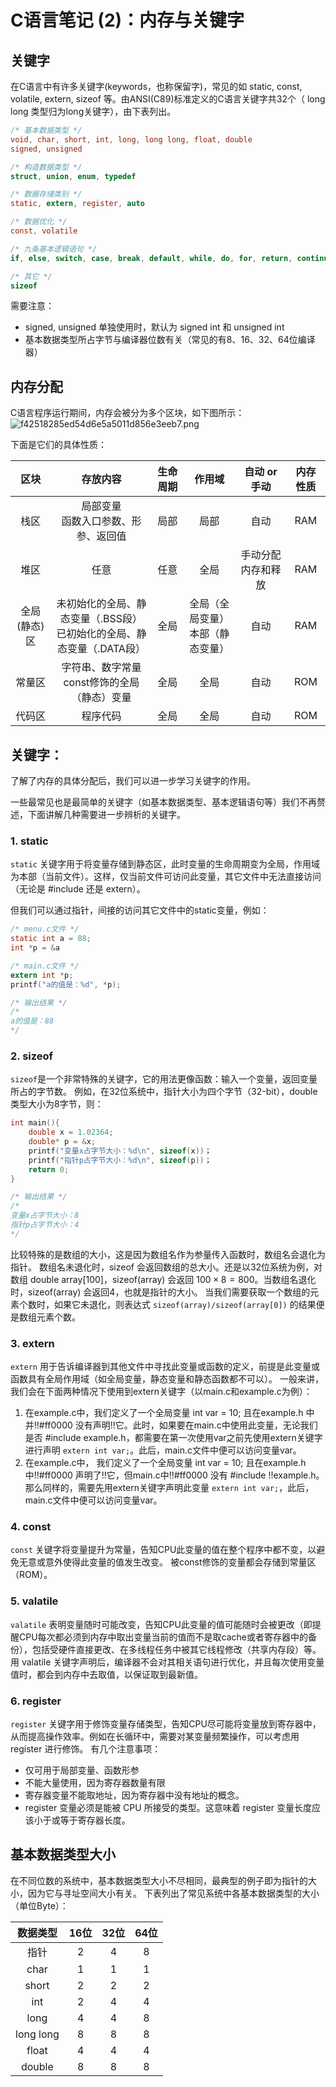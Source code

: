 # C语言笔记 (2)：内存与关键字

## 关键字

在C语言中有许多关键字(keywords，也称保留字)，常见的如 static,  const, volatile, extern, sizeof 等。由ANSI(C89)标准定义的C语言关键字共32个（ long long 类型归为long关键字），由下表列出。 

```c
/* 基本数据类型 */
void, char, short, int, long, long long, float, double
signed, unsigned

/* 构造数据类型 */ 
struct, union, enum, typedef

/* 数据存储类别 */
static, extern, register, auto

/* 数据优化 */ 
const, volatile

/* 九条基本逻辑语句 */ 
if, else, switch, case, break, default, while, do, for, return, continue, goto

/* 其它 */ 
sizeof
```

需要注意：
- signed, unsigned 单独使用时，默认为 signed int 和 unsigned int
- 基本数据类型所占字节与编译器位数有关（常见的有8、16、32、64位编译器）


## 内存分配

C语言程序运行期间，内存会被分为多个区块，如下图所示：
<img src="https://i3.mjj.rip/2024/06/15/f42518285ed54d6e5a5011d856e3eeb7.png" alt="f42518285ed54d6e5a5011d856e3eeb7.png" border="0">

下面是它们的具体性质：

<div class='center'>

| 区块 | 存放内容 | 生命周期 | 作用域 | 自动 or 手动 | 内存性质 |
| :------: | :------: | :------: | :------: | :------: | :------: |
| 栈区 | 局部变量 <br>函数入口参数、形参、返回值 | 局部 | 局部 | 自动 | RAM |
| 堆区 | 任意 | 任意 | 全局 | 手动分配内存和释放 | RAM |
| 全局(静态)区 | 未初始化的全局、静态变量（.BSS段） <br>已初始化的全局、静态变量（.DATA段）| 全局 | 全局（全局变量） <br>本部（静态变量） | 自动 | RAM |
| 常量区 | 字符串、数字常量 <br>const修饰的全局（静态）变量 | 全局 | 全局 | 自动 | ROM |
| 代码区 | 程序代码  | 全局 | 全局 | 自动 | ROM |


## 关键字：
了解了内存的具体分配后，我们可以进一步学习关键字的作用。

一些最常见也是最简单的关键字（如基本数据类型、基本逻辑语句等）我们不再赘述，下面讲解几种需要进一步辨析的关键字。
### 1. static
`static` 关键字用于将变量存储到静态区，此时变量的生命周期变为全局，作用域为本部（当前文件）。这样，仅当前文件可访问此变量，其它文件中无法直接访问（无论是 #include 还是 extern）。

但我们可以通过指针，间接的访问其它文件中的static变量，例如：

``` c
/* menu.c文件 */
static int a = 88;
int *p = &a

/* main.c文件 */
extern int *p;
printf("a的值是：%d", *p);

/* 输出结果 */ 
/* 
a的值是：88
*/
```

### 2. sizeof

`sizeof`是一个非常特殊的关键字，它的用法更像函数：输入一个变量，返回变量所占的字节数。
例如，在32位系统中，指针大小为四个字节（32-bit），double 类型大小为8字节，则：
``` c
int main(){
	double x = 1.02364;
	double* p = &x;
	printf("变量x占字节大小：%d\n", sizeof(x))；
	printf("指针p占字节大小：%d\n", sizeof(p))；
	return 0;
}

/* 输出结果 */ 
/* 
变量x占字节大小：8
指针p占字节大小：4
*/
```

比较特殊的是数组的大小，这是因为数组名作为参量传入函数时，数组名会退化为指针。
数组名未退化时，sizeof 会返回数组的总大小。还是以32位系统为例，对数组 double array[100]，sizeof(array) 会返回 $100\times8 = 800$。当数组名退化时，sizeof(array) 会返回4，也就是指针的大小。
当我们需要获取一个数组的元素个数时，如果它未退化，则表达式 `sizeof(array)/sizeof(array[0])` 的结果便是数组元素个数。

### 3. extern
`extern` 用于告诉编译器到其他文件中寻找此变量或函数的定义，前提是此变量或函数具有全局作用域（如全局变量，静态变量和静态函数都不可以）。
一般来讲，我们会在下面两种情况下使用到extern关键字（以main.c和example.c为例）：
1. 在example.c中，我们定义了一个全局变量 int var = 10; 且在example.h 中并!!#ff0000 没有声明!!它。此时，如果要在main.c中使用此变量，无论我们是否 #include example.h，都需要在第一次使用var之前先使用extern关键字进行声明 `extern int var;`。此后，main.c文件中便可以访问变量var。
2. 在example.c中， 我们定义了一个全局变量 int var = 10; 且在example.h 中!!#ff0000 声明了!!它，但main.c中!!#ff0000 没有 #include !!example.h。那么同样的，需要先用extern关键字声明此变量 `extern int var;`，此后，main.c文件中便可以访问变量var。

### 4. const
`const` 关键字将变量提升为常量，告知CPU此变量的值在整个程序中都不变，以避免无意或意外使得此变量的值发生改变。
被const修饰的变量都会存储到常量区（ROM）。

### 5. valatile
`valatile` 表明变量随时可能改变，告知CPU此变量的值可能随时会被更改（即提醒CPU每次都必须到内存中取出变量当前的值而不是取cache或者寄存器中的备份），包括受硬件直接更改、在多线程任务中被其它线程修改（共享内存段）等。
用 valatile 关键字声明后，编译器不会对其相关语句进行优化，并且每次使用变量值时，都会到内存中去取值，以保证取到最新值。

### 6. register
`register` 关键字用于修饰变量存储类型，告知CPU尽可能将变量放到寄存器中，从而提高操作效率。例如在长循环中，需要对某变量频繁操作，可以考虑用 register 进行修饰。
有几个注意事项：
- 仅可用于局部变量、函数形参
- 不能大量使用，因为寄存器数量有限
- 寄存器变量不能取地址，因为寄存器中没有地址的概念。
- register 变量必须是能被 CPU 所接受的类型。这意味着 register 变量长度应该小于或等于寄存器长度。

## 基本数据类型大小
在不同位数的系统中，基本数据类型大小不尽相同，最典型的例子即为指针的大小，因为它与寻址空间大小有关。
下表列出了常见系统中各基本数据类型的大小（单位Byte）：

<div class='center'>

|数据类型|16位|32位|64位|
|:-:|:-:|:-:|:-:|
|指针|2|4|8|
|char|1|1|1|
|short |2|2|2|
|int|2|4|4|
|long|4|4|8|
|long long|8|8|8|
|float|4|4|4|
|double|8|8|8|

</div>
